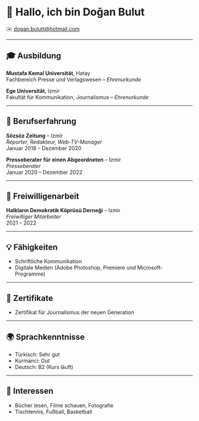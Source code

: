 # 👋 Hallo, ich bin Doğan Bulut 
✉️ dogan.bulutt@hotmail.com  

---

## 🎓 Ausbildung

**Mustafa Kemal Universität**, Hatay  
Fachbereich Presse und Verlagswesen – *Ehrenurkunde*  

**Ege Universität**, Izmir  
Fakultät für Kommunikation, Journalismus – *Ehrenurkunde*  

---

## 💼 Berufserfahrung

**Sözsöz Zeitung** – Izmir  
*Reporter, Redakteur, Web-TV-Manager*  
Januar 2018 – Dezember 2020  

**Presseberater für einen Abgeordneten** – Izmir  
*Presseberater*  
Januar 2020 – Dezember 2022  

---

## 🤝 Freiwilligenarbeit

**Halkların Demokratik Köprüsü Derneği** – Izmir  
*Freiwilliger Mitarbeiter*  
2021 – 2022  

---

## 💡 Fähigkeiten

- Schriftliche Kommunikation  
- Digitale Medien (Adobe Photoshop, Premiere und Microsoft-Programme)

---

## 📜 Zertifikate

- Zertifikat für Journalismus der neuen Generation

---

## 🌍 Sprachkenntnisse

- Türkisch: Sehr gut  
- Kurmanci: Gut  
- Deutsch: B2 (Kurs läuft)

---

## 🎯 Interessen

- Bücher lesen, Filme schauen, Fotografie  
- Tischtennis, Fußball, Basketball
